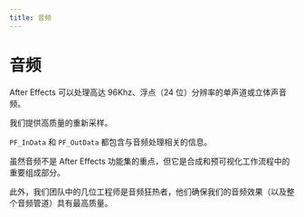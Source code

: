 ```yaml
---
title: 音频
---
```

# 音频

After Effects 可以处理高达 96Khz、浮点（24 位）分辨率的单声道或立体声音频。

我们提供高质量的重新采样。

`PF_InData` 和 `PF_OutData` 都包含与音频处理相关的信息。

虽然音频不是 After Effects 功能集的重点，但它是合成和预可视化工作流程中的重要组成部分。

此外，我们团队中的几位工程师是音频狂热者，他们确保我们的音频效果（以及整个音频管道）具有最高质量。
